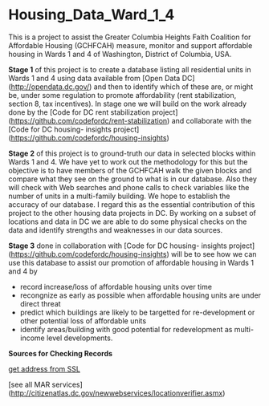 # Housing_Data_Ward_1_4

This is a project to assist the Greater Columbia Heights Faith Coalition for Affordable Housing  (GCHFCAH) measure, monitor and support affordable housing in Wards 1 and 4 of Washington, District of Columbia, USA.  

**Stage 1** of this project is to create a database listing all residential units in Wards 1 and 4 using data available from [Open Data DC] (http://opendata.dc.gov/) and then to identify which of these are, or might be, under some regulation to promote affordability (rent stabilization, section 8, tax incentives).  In stage one we will build on the work already done by the [Code for DC rent stabilization project] (https://github.com/codefordc/rent-stabilization) and collaborate with the [Code for DC housing- insights project] (https://github.com/codefordc/housing-insights)

**Stage 2** of this project is to ground-truth our data in selected blocks within Wards 1 and 4.  We have yet to work out the methodology for this but the objective is to have members of the GCHFCAH walk the given blocks and compare what they see on the ground to what is in our database.  Also they will check with Web searches and phone calls to check variables like the number of units in a multi-family building. We hope to establish the accuracy of our database.  I regard this as the essential contribution of this project to the other housing data projects in DC.  By working on a subset of locations and data in DC we are able to do some physical checks on the data and identify strengths and weaknesses in our data sources.

**Stage 3** done in collaboration with [Code for DC housing- insights project] (https://github.com/codefordc/housing-insights) will be to see how we can use this database to assist our promotion of affordable housing in Wards 1 and 4 by
* record increase/loss of affordable housing units over time
* recongnize as early as possible when affordable housing units are under direct threat
* predict which buildings are likely to be targetted for re-development or other potential loss of affordable units
* identify areas/building with good potential for redevelopment as multi-income level developments.



**Sources for Checking Records**

[get address from SSL](http://citizenatlas.dc.gov/newwebservices/locationverifier.asmx?op=findAddFromSSL2)

[see all MAR services] (http://citizenatlas.dc.gov/newwebservices/locationverifier.asmx)
